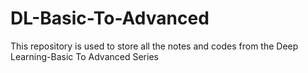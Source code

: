 # DL-Basic-To-Advanced
This repository is used to store all the notes and codes from the Deep Learning-Basic To Advanced Series
